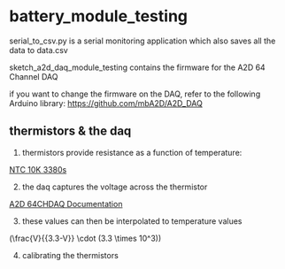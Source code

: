 # battery_module_testing

serial_to_csv.py is a serial monitoring application which also saves all the data to data.csv

sketch_a2d_daq_module_testing contains the firmware for the A2D 64 Channel DAQ

if you want to change the firmware on the DAQ, refer to the following Arduino library: https://github.com/mbA2D/A2D_DAQ

## thermistors & the daq

1. thermistors provide resistance as a function of temperature:

[NTC 10K 3380s](https://octopart.com/nxrt15xh103fa1b030-murata-25915268)

2. the daq captures the voltage across the thermistor

[A2D 64CHDAQ Documentation](</module_testing_daq/A2D%2064CHDAQ%20Documentation%20(Draft).pdf>)

3. these values can then be interpolated to temperature values

\(\frac{V}{{3.3-V}} \cdot (3.3 \times 10^3)\)

4. calibrating the thermistors
